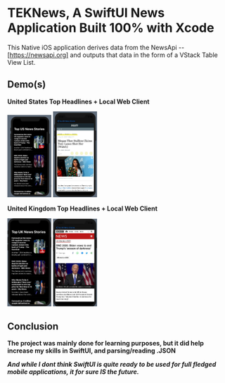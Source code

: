 # TEKNews, A SwiftUI News Application Built 100% with Xcode

This Native iOS application derives data from the NewsApi -- [https://newsapi.org] and outputs that data in the form of a VStack Table View List. 

## Demo(s)

<b>United States Top Headlines + Local Web Client</b>
<p float="left">
  <img src="demos/AppDemo.png" width="100" />
  <img src="demos/AppDemo2.jpg" width="100" /> 
</p>

<b>United Kingdom Top Headlines + Local Web Client</b>
<p float="left">
  <img src="demos/AppDemo3.png" width="100" />
  <img src="demos/AppDemo4.jpg" width="100" /> 
</p>

## Conclusion

**The project was mainly done for learning purposes, but it did help increase my skills in SwiftUI, and parsing/reading .JSON**

***And while I dont think SwiftUI is quite ready to be used for full fledged mobile applications, it for sure IS the future.***


